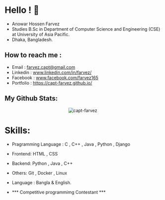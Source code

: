 # Hello ! 👋 
* Anowar Hossen Farvez
* Studies B.Sc in Department of Computer Science and Engineering (CSE) at University of Asia Pacific.
* Dhaka, Bangladesh.

## How to reach me :
* Email    : farvez.capt@gmail.com
* Linkedin : www.linkedin.com/in/farvez/
* Facebook : www.facebook.com/farvez165
* Portfolio : https://capt-farvez.github.io/

## My Github Stats:
<p align="center"> <img src="https://github-readme-stats.vercel.app/api?username=capt-farvez&show_icons=true&count_private=true&theme=dark" alt="capt-farvez" />
</br>

# Skills:
* Pragramming Language : C , C++ , Java , Python , Django 
* Frontend: HTML , CSS 
* Backend: Python , Java , C++
* Others: Git , Docker , Linux
* Language : Bangla & English.

* *** Competitive programmimg Contestant ***

